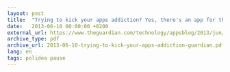 ```yaml
---
layout: post
title:  "Trying to kick your apps addiction? Yes, there's an app for that… (Guardian)"
date:   2013-06-10 00:00:00 +0200
external_url: https://www.theguardian.com/technology/appsblog/2013/jun/10/pause-iphone-app-apps-addiction
archive_type: pdf
archive_url: 2013-06-10-trying-to-kick-your-apps-addiction-guardian.pdf
lang: en
tags: polidea pause
---
```

